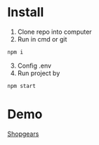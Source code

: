 

# Install


1. Clone repo into computer
2. Run in cmd or git 
```bash
npm i 
```
3. Config .env
4. Run project by
```bash
npm start 
```
# Demo
[Shopgears](https://shopgear.herokuapp.com/)
